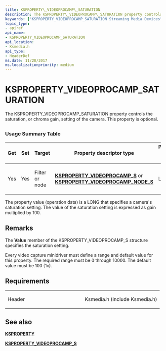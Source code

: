 ```yaml
---
title: KSPROPERTY\_VIDEOPROCAMP\_SATURATION
description: The KSPROPERTY\_VIDEOPROCAMP\_SATURATION property controls the saturation, or chroma gain, setting of the camera. This property is optional.
keywords: ["KSPROPERTY_VIDEOPROCAMP_SATURATION Streaming Media Devices"]
topic_type:
- apiref
api_name:
- KSPROPERTY_VIDEOPROCAMP_SATURATION
api_location:
- Ksmedia.h
api_type:
- HeaderDef
ms.date: 11/28/2017
ms.localizationpriority: medium
---
```


# KSPROPERTY\_VIDEOPROCAMP\_SATURATION


The KSPROPERTY\_VIDEOPROCAMP\_SATURATION property controls the saturation, or chroma gain, setting of the camera. This property is optional.

## <span id="ddk_ksproperty_videoprocamp_saturation_ks"></span><span id="DDK_KSPROPERTY_VIDEOPROCAMP_SATURATION_KS"></span>


### Usage Summary Table

<table>
<colgroup>
<col width="20%" />
<col width="20%" />
<col width="20%" />
<col width="20%" />
<col width="20%" />
</colgroup>
<thead>
<tr class="header">
<th>Get</th>
<th>Set</th>
<th>Target</th>
<th>Property descriptor type</th>
<th>Property value type</th>
</tr>
</thead>
<tbody>
<tr class="odd">
<td><p>Yes</p></td>
<td><p>Yes</p></td>
<td><p>Filter or node</p></td>
<td><p><a href="/windows-hardware/drivers/ddi/ksmedia/ns-ksmedia-ksproperty_videoprocamp_s" data-raw-source="[&lt;strong&gt;KSPROPERTY_VIDEOPROCAMP_S&lt;/strong&gt;](/windows-hardware/drivers/ddi/ksmedia/ns-ksmedia-ksproperty_videoprocamp_s)"><strong>KSPROPERTY_VIDEOPROCAMP_S</strong></a> or <a href="/windows-hardware/drivers/ddi/ksmedia/ns-ksmedia-ksproperty_videoprocamp_node_s" data-raw-source="[&lt;strong&gt;KSPROPERTY_VIDEOPROCAMP_NODE_S&lt;/strong&gt;](/windows-hardware/drivers/ddi/ksmedia/ns-ksmedia-ksproperty_videoprocamp_node_s)"><strong>KSPROPERTY_VIDEOPROCAMP_NODE_S</strong></a></p></td>
<td><p>LONG</p></td>
</tr>
</tbody>
</table>

 

The property value (operation data) is a LONG that specifies a camera's saturation setting. The value of the saturation setting is expressed as gain multiplied by 100.

Remarks
-------

The **Value** member of the KSPROPERTY\_VIDEOPROCAMP\_S structure specifies the saturation setting.

Every video capture minidriver must define a range and default value for this property. The required range must be 0 through 10000. The default value must be 100 (1x).

Requirements
------------

<table>
<colgroup>
<col width="50%" />
<col width="50%" />
</colgroup>
<tbody>
<tr class="odd">
<td><p>Header</p></td>
<td>Ksmedia.h (include Ksmedia.h)</td>
</tr>
</tbody>
</table>

## See also


[**KSPROPERTY**](/windows-hardware/drivers/ddi/ks/ns-ks-ksidentifier)

[**KSPROPERTY\_VIDEOPROCAMP\_S**](/windows-hardware/drivers/ddi/ksmedia/ns-ksmedia-ksproperty_videoprocamp_s)

